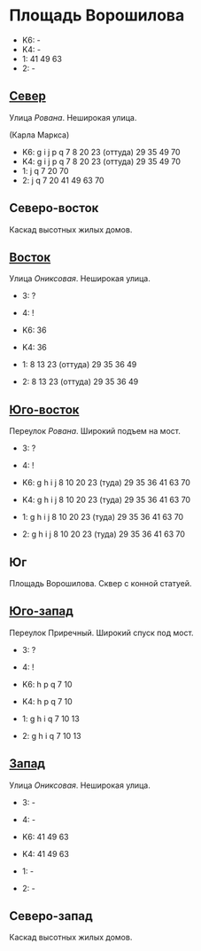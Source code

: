 # Площадь Ворошилова

* K6:   -
* K4:   -
* 1:    41  49  63
* 2:    -

## [Север](./10535115.md)

Улица *Рована*.
Неширокая улица.

(Карла Маркса)

* K6:   g   i   j   p   q
        7   8   20  23 (оттуда) 29  35  49  70
* K4:   g   i   j   p   q
        7   8   20  23 (оттуда) 29  35  49  70
* 1:    j   q
        7   20  70
* 2:    j   q
        7   20  41  49  63  70

## Северо-восток

Каскад высотных жилых домов.

## [Восток](./10545120.md)

Улица *Ониксовая*.
Неширокая улица.

* 3:    ?
* 4:    !

* K6:   36
* K4:   36
* 1:    8   13  23 (оттуда)   29  35  36  49
* 2:    8   13  23 (оттуда)   29  35  36  49

## [Юго-восток](./10540125.md)

Переулок *Рована*.
Широкий подъем на мост.

* 3:    ?
* 4:    !

* K6:   g   h   i   j
        8   10  20  23 (туда)   29  35  36  41  63  70
* K4:   g   h   i   j
        8   10  20  23 (туда)   29  35  36  41  63  70
* 1:    g   h   i   j
        8   10  20  23 (туда)   29  35  36  41  63  70
* 2:    g   h   i   j
        8   10  20  23 (туда)   29  35  36  41  63  70

## Юг

Площадь Ворошилова.
Сквер с конной статуей.

## [Юго-запад](./10530125.md)

Переулок Приречный.
Широкий спуск под мост.

* 3:    ?
* 4:    !

* K6:   h   p   q
        7   10
* K4:   h   p   q
        7   10
* 1:    g   h   i   q
        7   10  13
* 2:    g   h   i   q
        7   10  13

## [Запад](./515110.md)

Улица *Ониксовая*.
Неширокая улица.

* 3:    -
* 4:    -

* K6:   41  49  63
* K4:   41  49  63
* 1:    -
* 2:    -

## Северо-запад

Каскад высотных жилых домов.
